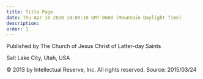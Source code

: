 ```yaml
---
title: Title Page
date: Thu Apr 16 2020 14:09:10 GMT-0600 (Mountain Daylight Time)
description: 
order: 1
---
```


<div class="publish-info">
  <p>Published by The Church of Jesus Christ of Latter-day Saints</p>
  <p>Salt Lake City, Utah, USA</p>
</div>
<div class="copyright-info">
  <p>
    &#xA9; 2013 by Intellectual Reserve, Inc. All rights reserved. Source:
    2015/03/24
  </p>
</div>
